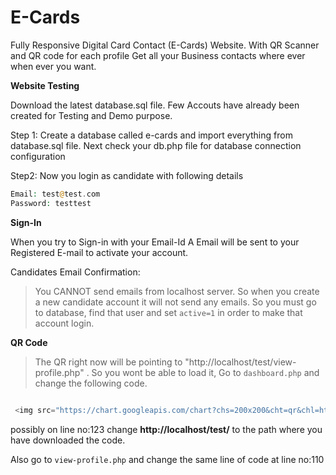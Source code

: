 # E-Cards

Fully Responsive Digital Card Contact (E-Cards) Website. With QR Scanner and QR code for each profile Get all your Business contacts where ever when ever you want.

**Website Testing**

Download the latest database.sql file.
Few Accouts have already been created for Testing and Demo purpose.

Step 1: Create a database called e-cards and import everything from database.sql file. Next check your db.php file for database connection configuration

Step2: Now you login as candidate with following details
```php
Email: test@test.com
Password: testtest
```
**Sign-In**

When you try to Sign-in with your Email-Id A Email will be sent to your Registered E-mail to activate your account.

Candidates Email Confirmation:
>You CANNOT send emails from localhost server. So when you create a new candidate account it will not send any emails. So you must go to database, find that user and set ```active=1``` in order to make that account login. 

**QR Code**
>The QR right now will be pointing to "http://localhost/test/view-profile.php" . So you wont be able to load it, Go to ```dashboard.php``` and change the following code.

```php

 <img src="https://chart.googleapis.com/chart?chs=200x200&cht=qr&chl=http://localhost/test/view-profile.php?id=<?php echo $row['id_user']; ?>&choe=UTF-8" class="card-img" id="myImg" alt="QR Code"  style="float:right;margin-right:15px;"  />
```
possibly on line no:123 change **http://localhost/test/** to the path where you have downloaded the code.

Also go to ```view-profile.php``` and change the same line of code at line no:110

